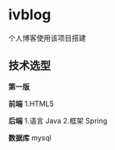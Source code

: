 # ivblog
个人博客使用该项目搭建

技术选型
---------------------------------------------------------------------
**第一版**

**前端**
1.HTML5 

**后端**
1.语言 Java
2.框架 Spring

**数据库**
mysql
